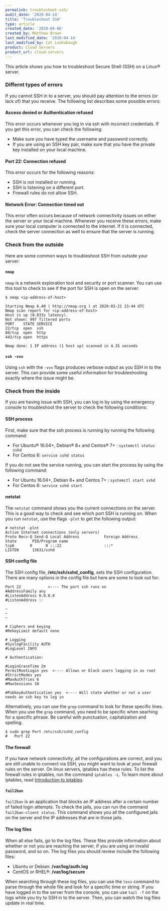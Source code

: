 ```yaml
---
permalink: troubleshoot-ssh/
audit_date: '2020-04-14'
title: 'Troubleshoot SSH'
type: article
created_date: '2020-04-06'
created_by: Matthew Brown
last_modified_date: '2020-04-14'
last_modified_by: Cat Lookabaugh
product: Cloud Servers
product_url: cloud-servers
---
```


This article shows you how to troubleshoot Secure Shell (SSH) on a Linux&reg; server.

### Differnt types of errors

If you cannot SSH in to a server, you should pay attention to the errors (or lack of) that you receive. The following list describes some possible errors:

#### Access denied or Authentication refused

This error occurs whenever you log in via ssh with incorrect credentials. If you get this error, you can check the following:

- Make sure you have typed the username and password correctly.
- If you are using an SSH key pair, make sure that you have the private key installed on your local machine.

#### Port 22: Connection refused

This error occurs for the following reasons:

- SSH is not installed or running.
- SSH is listening on a different port.
- Firewall rules do not allow SSH.

#### Network Error: Connection timed out

This error often occurs because of network connectivity issues on either the server or your local machine. Whenever you receive these errors, make sure your local computer is connected to the internet. If it is connected, check the server connection as well to ensure that the server is running.

### Check from the outside

Here are some common ways to troubleshoot SSH from outside your server:

#### `nmap`

`nmap` is a network exploration tool and security or port scanner. You can use this tool to check to see if the port for SSH is open on the server.

```
$ nmap <ip-address-of-host>

Starting Nmap 6.40 ( http://nmap.org ) at 2020-03-21 23:44 UTC
Nmap scan report for <ip-address-of-host>
Host is up (0.033s latency).
Not shown: 997 filtered ports
PORT    STATE SERVICE
22/tcp  open  ssh
80/tcp  open  http
443/tcp open  https

Nmap done: 1 IP address (1 host up) scanned in 4.35 seconds

```

#### `ssh -vvv`

Using `ssh` with the `-vvv` flags produces verbose output as you SSH in to the server. This can provide some useful information for troubleshooting exactly where the issue might be.


### Check from the inside

If you are having issue with SSH, you can log in by using the emergency console to troubleshoot the server to check the following conditions:

#### SSH process

First, make sure that the ssh process is running by running the following command:

- For Ubuntu&reg; 16.04+, Debian&reg; 8+ and Centos&reg; 7+ : `systemctl status sshd`
- For Centos 6: `service sshd status`

If you do not see the service running, you can start the process by using the following command:

- For Ubuntu 16.04+, Debian 8+ and Centos 7+ : `systemctl start sshd`
- For Centos 6: `service sshd start`


#### netstat

The `netstat` command shows you the current connections on the server. This is a good way to check and see which port SSH is running on. When you run `netstat`, use the flags `-plnt` to get the following output:

```
# netstat -plnt
Active Internet connections (only servers)
Proto Recv-Q Send-Q Local Address           Foreign Address         State       PID/Program name    
tcp6       0      0 :::22                   :::*                    LISTEN      13631/sshd             

```

#### SSH config file

The SSH config file, **/etc/ssh/sshd_config**, sets the SSH configuration. There are many options in the config file but here are some to look out for:

```
Port 22            <---- The port ssh runs on
#AddressFamily any
#ListenAddress 0.0.0.0
#ListenAddress ::

~
~
~

# Ciphers and keying
#RekeyLimit default none

# Logging
#SyslogFacility AUTH
#LogLevel INFO

# Authentication:

#LoginGraceTime 2m
PermitRootLogin yes  <---- Allows or block users logging in as root
#StrictModes yes
#MaxAuthTries 6
#MaxSessions 10

#PubkeyAuthentication yes  <---- Will state whether or not a user needs an ssh key to log in
```

Alternatively, you can use the `grep` command to look for these specific lines. When you use the `grep` command, you need to be specific when searhing for a specific phrase. Be careful with punctuation, capitalization and spelling.

```
$ sudo grep Port /etc/ssh/sshd_config
#   Port 22

```

#### The firewall

If you have network connectivity, all the configurations are correct, and you are still unable to connect via SSH, you might want to look at your firewall rules on the server. On linux servers, iptables has these rules. To list the firewall rules in iptables, run the command `iptables -L`. To learn more about iptables, read [Introduction to iptables](/how-to/introduction-to-iptables/ "iptables").

#### `fail2ban`

`fail2ban` is an application that blocks an IP address after a certain number of failed login attempts. To check the jails, you can run the command `fail2ban-client status`. This command shows you all the configured jails on the server and the IP addresses that are in those jails.

#### The log files

When all else fails, go to the log files. These files provide information about whether or not you are reaching the server, if you are using an invalid password, and so on. The log files you should review include the following files:

- Ubuntu or Debian: **/var/log/auth.log**
- CentOS or RHEL&reg;: **/var/log/secure**

When searching through these log files, you can use the `less` command to parse through the whole file and look for a specific time or string. If you have logged in to the server from the console, you can use `tail -f` on the logs while you try to SSH in to the server. Then, you can watch the log files update in real time.
